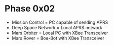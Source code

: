 Phase 0x02
==

- Mission Control 	 = 	PC capable of sending APRS
- Deep Space Network = 	Local APRS network
- Mars Orbiter		 = 	Local PC with XBee Transceiver
- Mars Rover 		 =	Boe-Bot with XBee Transceiver
